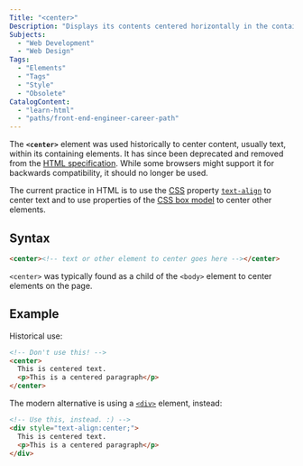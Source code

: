 ```yaml
---
Title: "<center>"
Description: "Displays its contents centered horizontally in the containing element. This is now deprecated and CSS should be used instead."
Subjects:
  - "Web Development"
  - "Web Design"
Tags:
  - "Elements"
  - "Tags"
  - "Style"
  - "Obsolete"
CatalogContent:
  - "learn-html"
  - "paths/front-end-engineer-career-path"
---
```


The **`<center>`** element was used historically to center content, usually text, within its containing elements. It has since been deprecated and removed from the [HTML specification](https://html.spec.whatwg.org/). While some browsers might support it for backwards compatibility, it should no longer be used.

The current practice in HTML is to use the [CSS](https://www.codecademy.com/resources/docs/css) property [`text-align`](https://www.codecademy.com/resources/docs/css/typography/text-align) to center text and to use properties of the [CSS box model](https://www.codecademy.com/resources/docs/css/box-model) to center other elements.

## Syntax

```html
<center><!-- text or other element to center goes here --></center>
```

`<center>` was typically found as a child of the `<body>` element to center elements on the page.

## Example

Historical use:

```html
<!-- Don't use this! -->
<center>
  This is centered text.
  <p>This is a centered paragraph</p>
</center>
```

The modern alternative is using a [`<div>`](https://www.codecademy.com/resources/docs/html/elements/div) element, instead:

```html
<!-- Use this, instead. :) -->
<div style="text-align:center;">
  This is centered text.
  <p>This is a centered paragraph</p>
</div>
```
